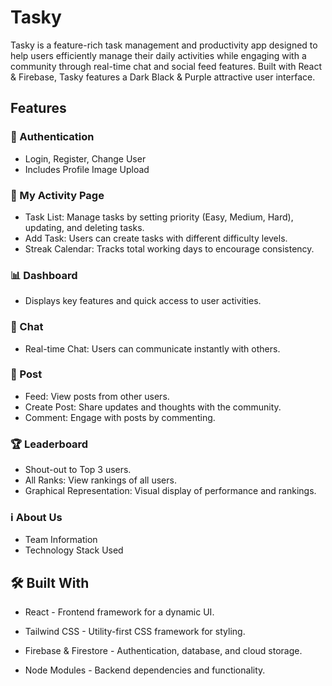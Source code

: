 # Tasky

Tasky is a feature-rich task management and productivity app designed to help users efficiently manage their daily activities while engaging with a community through real-time chat and social feed features. Built with React & Firebase, Tasky features a Dark Black & Purple attractive user interface.

## Features

### 🔑 Authentication

- Login, Register, Change User
- Includes Profile Image Upload

### 📌 My Activity Page

- Task List: Manage tasks by setting priority (Easy, Medium, Hard), updating, and deleting tasks.
- Add Task: Users can create tasks with different difficulty levels.
- Streak Calendar: Tracks total working days to encourage consistency.

### 📊 Dashboard

- Displays key features and quick access to user activities.

### 💬 Chat

- Real-time Chat: Users can communicate instantly with others.

### 📢 Post

- Feed: View posts from other users.
- Create Post: Share updates and thoughts with the community.
- Comment: Engage with posts by commenting.

### 🏆 Leaderboard

- Shout-out to Top 3 users.
- All Ranks: View rankings of all users.
- Graphical Representation: Visual display of performance and rankings.

### ℹ️ About Us

- Team Information
- Technology Stack Used

## 🛠️ Built With

- React - Frontend framework for a dynamic UI.
  
- Tailwind CSS - Utility-first CSS framework for styling.
  
- Firebase & Firestore - Authentication, database, and cloud storage.
  
- Node Modules - Backend dependencies and functionality.
